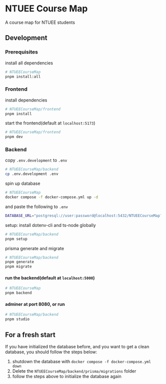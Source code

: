 # NTUEE Course Map

A course map for NTUEE students

## Development

### Prerequisites

install all dependencies

```sh
# NTUEECourseMap
pnpm install:all
```

### Frontend

install dependencies

```sh
# NTUEECourseMap/frontend
pnpm install
```

start the frontend(default at `localhost:5173`)

```sh
# NTUEECourseMap/frontend
pnpm dev
```

### Backend

copy `.env.development` to `.env`

```sh
# NTUEECourseMap/backend
cp .env.development .env
```

spin up database

```sh
# NTUEECourseMap
docker compose -f docker-compose.yml up -d
```
and paste the following to `.env`
```sh
DATABASE_URL="postgresql://user:password@localhost:5432/NTUEECourseMap?schema=public"
```

setup: install dotenv-cli and ts-node globally

```sh
# NTUEECourseMap/backend
pnpm setup
```

prisma generate and migrate

```sh
# NTUEECourseMap/backend
pnpm generate
pnpm migrate
```

#### run the backend(default at `localhost:5000`)

```sh
# NTUEECourseMap
pnpm backend
```

#### adminer at port 8080, or run

```sh
# NTUEECourseMap/backend
pnpm studio
```

## For a fresh start
If you have initialized the database before, and you want to get a clean database, you should follow the steps below:

1. shutdown the database with `docker compose -f docker-compose.yml down`
2. Delete the `NTUEECourseMap/backend/prisma/migrations` folder
3. follow the steps above to initialize the database again
